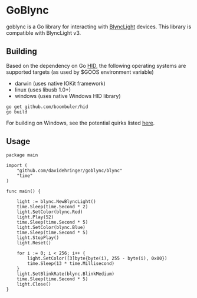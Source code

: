 # GoBlync

goblync is a Go library for interacting with [BlyncLight](http://www.embrava.com/) devices.  This library is compatible with BlyncLight
v3.

## Building

Based on the dependency on Go [HID](https://github.com/boombuler/hid), the following operating systems are supported targets (as used by $GOOS environment variable)

* darwin (uses native IOKit framework)
* linux (uses libusb 1.0+)
* windows (uses native Windows HID library)

```
go get github.com/boombuler/hid
go build
```

For building on Windows, see the potential quirks listed [here](github.com/boombuler/hid).

## Usage

```
package main

import (
	"github.com/davidehringer/goblync/blync"
	"time"
)

func main() {

	light := blync.NewBlyncLight()
	time.Sleep(time.Second * 2)
	light.SetColor(blync.Red)
	light.Play(52)
	time.Sleep(time.Second * 5)
	light.SetColor(blync.Blue)
	time.Sleep(time.Second * 5)
	light.StopPlay()
	light.Reset()

	for i := 0; i < 256; i++ {
		light.SetColor([3]byte{byte(i), 255 - byte(i), 0x00})
		time.Sleep(13 * time.Millisecond)
	}
	light.SetBlinkRate(blync.BlinkMedium)
	time.Sleep(time.Second * 5)
	light.Close()
}

```